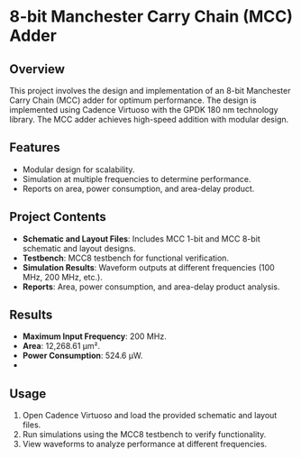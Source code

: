 # 8-bit Manchester Carry Chain (MCC) Adder

## Overview
This project involves the design and implementation of an 8-bit Manchester Carry Chain (MCC) adder for optimum performance. The design is implemented using Cadence Virtuoso with the GPDK 180 nm technology library. The MCC adder achieves high-speed addition with modular design.

## Features
- Modular design for scalability.
- Simulation at multiple frequencies to determine performance.
- Reports on area, power consumption, and area-delay product.

## Project Contents
- **Schematic and Layout Files**: Includes MCC 1-bit and MCC 8-bit schematic and layout designs.
- **Testbench**: MCC8 testbench for functional verification.
- **Simulation Results**: Waveform outputs at different frequencies (100 MHz, 200 MHz, etc.).
- **Reports**: Area, power consumption, and area-delay product analysis.

## Results
- **Maximum Input Frequency**: 200 MHz.
- **Area**: 12,268.61 μm².
- **Power Consumption**: 524.6 μW.
- 
## Usage
1. Open Cadence Virtuoso and load the provided schematic and layout files.
2. Run simulations using the MCC8 testbench to verify functionality.
3. View waveforms to analyze performance at different frequencies.
